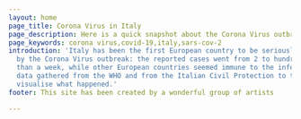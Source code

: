 ```yaml
---
layout: home
page_title: Corona Virus in Italy
page_description: Here is a quick snapshot about the Corona Virus outbreak in Italy
page_keywords: corona virus,covid-19,italy,sars-cov-2
introduction: 'Italy has been the first European country to be seriously affected
  by the Corona Virus outbreak: the reported cases went from 2 to hundreds in less
  than a week, while other European countries seemed immune to the infection. We use
  data gathered from the WHO and from the Italian Civil Protection to try to better
  visualise what happened.'
footer: This site has been created by a wonderful group of artists

---
```

